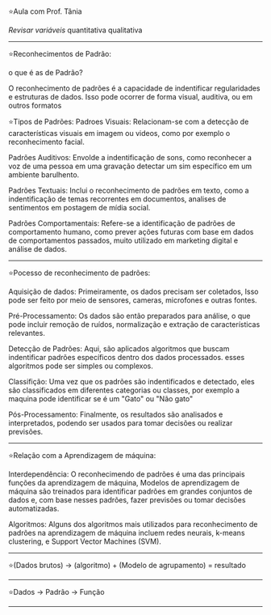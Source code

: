 ⭐Aula com Prof. Tânia 

*Revisar variáveis*
quantitativa
qualitativa
_____________________________________________
⭐Reconhecimentos de Padrão:

o que é as de Padrão?

O reconhecimento de padrões é a capacidade de indentificar regularidades e estruturas de dados.
Isso pode ocorrer de forma visual, auditiva, ou em outros formatos

⭐Tipos de Padrões:
Padroes Visuais:
Relacionam-se com a detecção de características visuais em imagem ou videos, como por exemplo o reconhecimento facial.

Padrões Auditivos:
Envolde a indentificação de sons, como reconhecer a voz de uma pessoa em uma gravação detectar um sim específico em um ambiente barulhento.

Padrões Textuais:
Inclui o reconhecimento de padrões em texto, como a indentificação de temas recorrentes em documentos, analises de sentimentos em postagem de mídia social.

Padrões Comportamentais:
Refere-se a identificação de padrões de comportamento humano,
como prever ações futuras com base em dados de comportamentos passados,
muito utilizado em marketing digital e análise de dados.
_____________________________________________
⭐Pocesso de reconhecimento de padrões:

Aquisição de dados:
Primeiramente, os dados precisam ser coletados, Isso pode ser feito por meio de sensores, cameras, microfones e outras fontes.

Pré-Processamento:
Os dados são então preparados para análise, o que pode incluir remoção de ruídos, normalização e extração de características relevantes.

Detecção de Padrões:
Aqui, são aplicados algoritmos que buscam indentificar padrões específicos dentro dos dados processados.
esses algoritmos pode ser simples ou complexos.

Classifição:
Uma vez que os padrões são indentificados e detectado, eles são classificados em diferentes categorias ou classes,
por exemplo a maquina pode identificar se é um "Gato" ou "Não gato"

Pós-Processamento:
Finalmente, os resultados são analisados e interpretados, podendo ser usados para tomar decisões ou realizar previsões.
_____________________________________________
⭐Relação com a Aprendizagem de máquina:

Interdependência:
O reconhecimendo de padrões é uma das principais funções da aprendizagem de máquina, Modelos de aprendizagem de máquina são
treinados para identificar padrões em grandes conjuntos de dados e, com base nesses padrões, fazer previsões ou tomar decisões automatizadas.

Algoritmos:
Alguns dos algoritmos mais utilizados para reconhecimento de padrões na aprendizagem de máquina incluem redes neurais,
k-means clustering, e Support Vector Machines (SVM).
_____________________________________________

⭐(Dados brutos)  -> (algoritmo) + (Modelo de agrupamento) = resultado
_____________________________________________

⭐Dados -> Padrão -> Função
_____________________________________________
